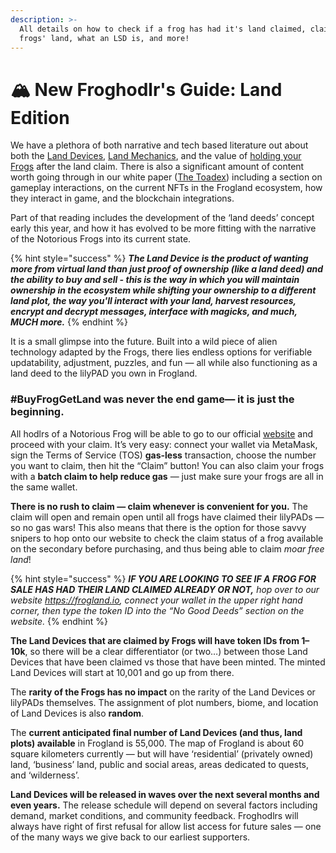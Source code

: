 ```yaml
---
description: >-
  All details on how to check if a frog has had it's land claimed, claim your
  frogs' land, what an LSD is, and more!
---
```


# 🏔 New Froghodlr's Guide: Land Edition

We have a plethora of both narrative and tech based literature out about both the [Land Devices](https://medium.com/@frogland/the-land-synthesis-device-and-our-forgotten-past-88e74921dbe8), [Land Mechanics](https://frogland.medium.com/property-mechanics-in-newpangea-522e4c1b2e1e), and the value of [holding your Frogs](https://frogland.medium.com/notorious-frogs-the-essence-of-frogland-afbf7c64781f) after the land claim. There is also a significant amount of content worth going through in our white paper ([The Toadex](https://frogland.gitbook.io/toadex/)) including a section on gameplay interactions, on the current NFTs in the Frogland ecosystem, how they interact in game, and the blockchain integrations.

Part of that reading includes the development of the ‘land deeds’ concept early this year, and how it has evolved to be more fitting with the narrative of the Notorious Frogs into its current state.

{% hint style="success" %}
_**The Land Device is the product of wanting more from virtual land than just proof of ownership (like a land deed) and the ability to buy and sell - this is the way in which you will maintain ownership in the ecosystem while shifting your ownership to a different land plot, the way you'll interact with your land, harvest resources, encrypt and decrypt messages, interface with magicks, and much, MUCH more.**_&#x20;
{% endhint %}

It is a small glimpse into the future. Built into a wild piece of alien technology adapted by the Frogs, there lies endless options for verifiable updatability, adjustment, puzzles, and fun — all while also functioning as a land deed to the lilyPAD you own in Frogland.

### #BuyFrogGetLand was never the end game— it is just the beginning.

All hodlrs of a Notorious Frog will be able to go to our official [website](https://frogland.io/) and proceed with your claim. It’s very easy: connect your wallet via MetaMask, sign the Terms of Service (TOS) **gas-less** transaction, choose the number you want to claim, then hit the “Claim” button! You can also claim your frogs with a **batch claim to help reduce gas** — just make sure your frogs are all in the same wallet.

**There is no rush to claim — claim whenever is convenient for you.** The claim will open and remain open until all frogs have claimed their lilyPADs — so no gas wars! This also means that there is the option for those savvy snipers to hop onto our website to check the claim status of a frog available on the secondary before purchasing, and thus being able to claim _moar free land_!

{% hint style="success" %}
_**IF YOU ARE LOOKING TO SEE IF A FROG FOR SALE HAS HAD THEIR LAND CLAIMED ALREADY OR NOT,** hop over to our website_ [_https://frogland.io_](https://frogland.io)_, connect your wallet in the upper right hand corner, then type the token ID into the “No Good Deeds” section on the website._
{% endhint %}

**The Land Devices that are claimed by Frogs will have token IDs from 1–10k**, so there will be a clear differentiator (or two…) between those Land Devices that have been claimed vs those that have been minted. The minted Land Devices will start at 10,001 and go up from there.

The **rarity of the Frogs has no impact** on the rarity of the Land Devices or lilyPADs themselves. The assignment of plot numbers, biome, and location of Land Devices is also **random**.

The **current anticipated final number of Land Devices (and thus, land plots) available** in Frogland is 55,000. The map of Frogland is about 60 square kilometers currently — but will have ‘residential’ (privately owned) land, ‘business’ land, public and social areas, areas dedicated to quests, and ‘wilderness’.

**Land Devices will be released in waves over the next several months and even years.** The release schedule will depend on several factors including demand, market conditions, and community feedback. Froghodlrs will always have right of first refusal for allow list access for future sales — one of the many ways we give back to our earliest supporters.
